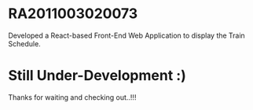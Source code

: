 # RA2011003020073
Developed a React-based Front-End Web Application to display the Train Schedule.
# Still Under-Development :)
Thanks for waiting and checking out..!!!
